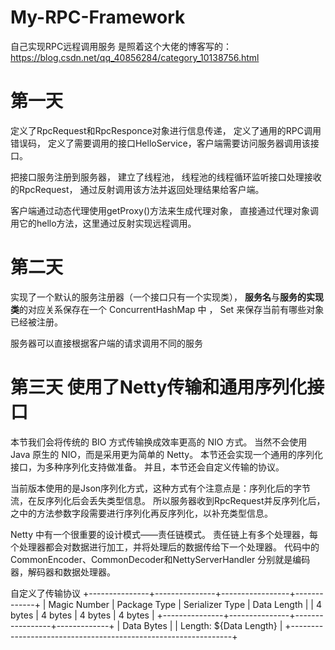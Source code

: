 # My-RPC-Framework
自己实现RPC远程调用服务
是照着这个大佬的博客写的：
https://blog.csdn.net/qq_40856284/category_10138756.html

# 第一天
定义了RpcRequest和RpcResponce对象进行信息传递，
定义了通用的RPC调用错误码，
定义了需要调用的接口HelloService，客户端需要访问服务器调用该接口。

把接口服务注册到服务器，
建立了线程池，
线程池的线程循环监听接口处理接收的RpcRequest，
通过反射调用该方法并返回处理结果给客户端。

客户端通过动态代理使用getProxy()方法来生成代理对象，
直接通过代理对象调用它的hello方法，这里通过反射实现远程调用。

# 第二天

实现了一个默认的服务注册器（一个接口只有一个实现类），
**服务名**与**服务的实现类**的对应关系保存在一个 ConcurrentHashMap 中  ，
Set 来保存当前有哪些对象已经被注册。
 
服务器可以直接根据客户端的请求调用不同的服务

# 第三天 使用了Netty传输和通用序列化接口

本节我们会将传统的 BIO 方式传输换成效率更高的 NIO 方式。
当然不会使用 Java 原生的 NIO，而是采用更为简单的 Netty。
本节还会实现一个通用的序列化接口，为多种序列化支持做准备。
并且，本节还会自定义传输的协议。

当前版本使用的是Json序列化方式，这种方式有个注意点是：序列化后的字节流，在反序列化后会丢失类型信息。
所以服务器收到RpcRequest并反序列化后，之中的方法参数字段需要进行序列化再反序列化，以补充类型信息。

Netty 中有一个很重要的设计模式——责任链模式。
责任链上有多个处理器，每个处理器都会对数据进行加工，并将处理后的数据传给下一个处理器。
代码中的 CommonEncoder、CommonDecoder和NettyServerHandler 分别就是编码器，解码器和数据处理器。

自定义了传输协议
+---------------+---------------+-----------------+-------------+
|  Magic Number |  Package Type | Serializer Type | Data Length |
|    4 bytes    |    4 bytes    |     4 bytes     |   4 bytes   |
+---------------+---------------+-----------------+-------------+
|                          Data Bytes                           |
|                   Length: ${Data Length}                      |
+---------------------------------------------------------------+
